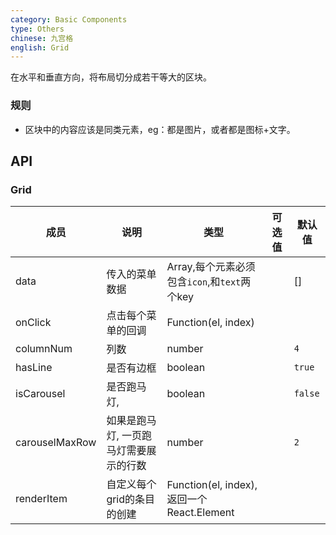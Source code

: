 ```yaml
---
category: Basic Components
type: Others
chinese: 九宫格
english: Grid
---
```


在水平和垂直方向，将布局切分成若干等大的区块。

### 规则
- 区块中的内容应该是同类元素，eg：都是图片，或者都是图标+文字。


## API

### Grid
| 成员        | 说明           | 类型       |   可选值     | 默认值       |
|------------|----------------|-----------|---------|--------------|
| data    |    传入的菜单数据     | Array,每个元素必须包含`icon`,和`text`两个key   |  | [] |
| onClick    |   点击每个菜单的回调     | Function(el, index)  |  |  |
| columnNum    |   列数     | number  |  | `4` |
| hasLine    |   是否有边框     | boolean  |  | `true` |
| isCarousel    |   是否跑马灯,     | boolean  |  | `false` |
| carouselMaxRow    |   如果是跑马灯, 一页跑马灯需要展示的行数   | number  |  | `2` |
| renderItem    |   自定义每个grid的条目的创建   | Function(el, index), 返回一个React.Element  |  |  |
